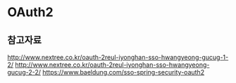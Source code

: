 # OAuth2

## 참고자료

http://www.nextree.co.kr/oauth-2reul-iyonghan-sso-hwangyeong-gucug-1-2/
http://www.nextree.co.kr/oauth-2reul-iyonghan-sso-hwangyeong-gucug-2-2/
https://www.baeldung.com/sso-spring-security-oauth2
